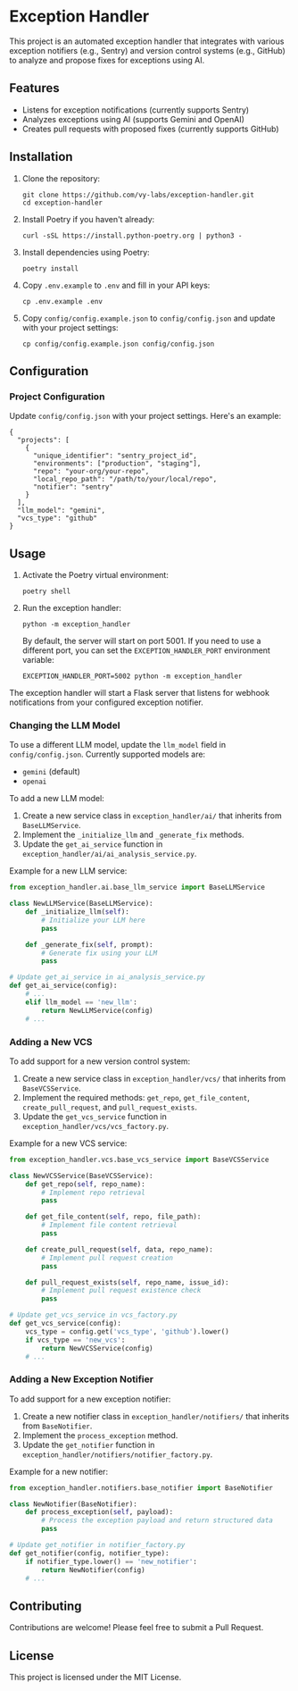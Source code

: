 # Exception Handler

This project is an automated exception handler that integrates with various exception notifiers (e.g., Sentry) and version control systems (e.g., GitHub) to analyze and propose fixes for exceptions using AI.

## Features

- Listens for exception notifications (currently supports Sentry)
- Analyzes exceptions using AI (supports Gemini and OpenAI)
- Creates pull requests with proposed fixes (currently supports GitHub)

## Installation

1. Clone the repository:
   ```
   git clone https://github.com/vy-labs/exception-handler.git
   cd exception-handler
   ```

2. Install Poetry if you haven't already:
   ```
   curl -sSL https://install.python-poetry.org | python3 -
   ```

3. Install dependencies using Poetry:
   ```
   poetry install
   ```

4. Copy `.env.example` to `.env` and fill in your API keys:
   ```
   cp .env.example .env
   ```

5. Copy `config/config.example.json` to `config/config.json` and update with your project settings:
   ```
   cp config/config.example.json config/config.json
   ```

## Configuration

### Project Configuration

Update `config/config.json` with your project settings. Here's an example:

```
{
  "projects": [
    {
      "unique_identifier": "sentry_project_id",
      "environments": ["production", "staging"],
      "repo": "your-org/your-repo",
      "local_repo_path": "/path/to/your/local/repo",
      "notifier": "sentry"
    }
  ],
  "llm_model": "gemini",
  "vcs_type": "github"
}
```
## Usage

1. Activate the Poetry virtual environment:
   ```
   poetry shell
   ```

2. Run the exception handler:
   ```
   python -m exception_handler
   ```

   By default, the server will start on port 5001. If you need to use a different port, you can set the `EXCEPTION_HANDLER_PORT` environment variable:

   ```
   EXCEPTION_HANDLER_PORT=5002 python -m exception_handler
   ```

The exception handler will start a Flask server that listens for webhook notifications from your configured exception notifier.

### Changing the LLM Model

To use a different LLM model, update the `llm_model` field in `config/config.json`. Currently supported models are:

- `gemini` (default)
- `openai`

To add a new LLM model:

1. Create a new service class in `exception_handler/ai/` that inherits from `BaseLLMService`.
2. Implement the `_initialize_llm` and `_generate_fix` methods.
3. Update the `get_ai_service` function in `exception_handler/ai/ai_analysis_service.py`.

Example for a new LLM service:

```python
from exception_handler.ai.base_llm_service import BaseLLMService

class NewLLMService(BaseLLMService):
    def _initialize_llm(self):
        # Initialize your LLM here
        pass

    def _generate_fix(self, prompt):
        # Generate fix using your LLM
        pass

# Update get_ai_service in ai_analysis_service.py
def get_ai_service(config):
    # ...
    elif llm_model == 'new_llm':
        return NewLLMService(config)
    # ...
```

### Adding a New VCS

To add support for a new version control system:

1. Create a new service class in `exception_handler/vcs/` that inherits from `BaseVCSService`.
2. Implement the required methods: `get_repo`, `get_file_content`, `create_pull_request`, and `pull_request_exists`.
3. Update the `get_vcs_service` function in `exception_handler/vcs/vcs_factory.py`.

Example for a new VCS service:

```python
from exception_handler.vcs.base_vcs_service import BaseVCSService

class NewVCSService(BaseVCSService):
    def get_repo(self, repo_name):
        # Implement repo retrieval
        pass

    def get_file_content(self, repo, file_path):
        # Implement file content retrieval
        pass

    def create_pull_request(self, data, repo_name):
        # Implement pull request creation
        pass

    def pull_request_exists(self, repo_name, issue_id):
        # Implement pull request existence check
        pass

# Update get_vcs_service in vcs_factory.py
def get_vcs_service(config):
    vcs_type = config.get('vcs_type', 'github').lower()
    if vcs_type == 'new_vcs':
        return NewVCSService(config)
    # ...
```

### Adding a New Exception Notifier

To add support for a new exception notifier:

1. Create a new notifier class in `exception_handler/notifiers/` that inherits from `BaseNotifier`.
2. Implement the `process_exception` method.
3. Update the `get_notifier` function in `exception_handler/notifiers/notifier_factory.py`.

Example for a new notifier:

```python
from exception_handler.notifiers.base_notifier import BaseNotifier

class NewNotifier(BaseNotifier):
    def process_exception(self, payload):
        # Process the exception payload and return structured data
        pass

# Update get_notifier in notifier_factory.py
def get_notifier(config, notifier_type):
    if notifier_type.lower() == 'new_notifier':
        return NewNotifier(config)
    # ...
```



## Contributing

Contributions are welcome! Please feel free to submit a Pull Request.

## License

This project is licensed under the MIT License.
